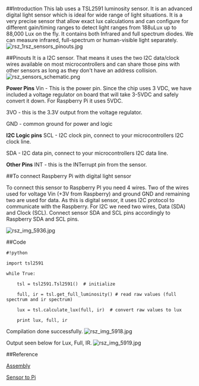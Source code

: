##Introduction
This lab uses a TSL2591 luminosity sensor. It is an advanced digital light sensor which is ideal for wide range of light situations. It is a very precise sensor that allow exact lux calculations and can configure for different gain/timing ranges to detect light ranges from 188uLux up to 88,000 Lux on the fly. It contains both Infrared and full spectrum diodes. We can measure infrared, full-spectrum or human-visible light separately.
![rsz_1rsz_sensors_pinouts.jpg](https://bitbucket.org/repo/BgdaKR7/images/2228077247-rsz_1rsz_sensors_pinouts.jpg)

##Pinouts
It is a I2C sensor. That means it uses the two I2C data/clock wires available on most microcontrollers and can share those pins with other sensors as long as they don't have an address collision. 
![rsz_sensors_schematic.png](https://bitbucket.org/repo/BgdaKR7/images/4079381395-rsz_sensors_schematic.png)

**Power Pins**
Vin - This is the power pin. Since the chip uses 3 VDC, we have included a voltage regulator on board that will take 3-5VDC and safely convert it down. For Raspberry Pi it uses 5VDC.

3VO - this is the 3.3V output from the voltage regulator.

GND - common ground for power and logic

**I2C Logic pins**
SCL - I2C clock pin, connect to your microcontrollers I2C clock line.

SDA - I2C data pin, connect to your microcontrollers I2C data line.

**Other Pins**
INT - this is the INTerrupt pin from the sensor.

##To connect Raspberry Pi with digital light sensor

To connect this sensor to Raspberry PI you need 4 wires. Two of the wires used for voltage Vin (+3V from Raspberry) and ground GND and remaining two are used for data. As this is digital sensor, it uses I2C protocol to communicate with the Raspberry. For I2C we need two wires, Data (SDA) and Clock (SCL). Connect sensor SDA and SCL pins accordingly to Raspberry SDA and SCL pins.

![rsz_img_5936.jpg](https://bitbucket.org/repo/BgdaKR7/images/3168928982-rsz_img_5936.jpg)


##Code


```
#!python

import tsl2591

while True:

	tsl = tsl2591.Tsl2591()  # initialize

	full, ir = tsl.get_full_luminosity() # read raw values (full spectrum and ir spectrum)

	lux = tsl.calculate_lux(full, ir)  # convert raw values to lux

	print lux, full, ir
```

Compilation done successfully.
![rsz_img_5918.jpg](https://bitbucket.org/repo/BgdaKR7/images/603732369-rsz_img_5918.jpg)

Output seen below for Lux, Full, IR.
![rsz_img_5919.jpg](https://bitbucket.org/repo/BgdaKR7/images/3784567407-rsz_img_5919.jpg)

##Reference

[Assembly](https://learn.adafruit.com/adafruit-tsl2591/assembly)

[Sensor to Pi](https://github.com/maxlklaxl/python-tsl2591)